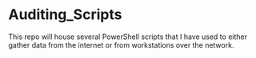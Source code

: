 # Auditing_Scripts
This repo will house several PowerShell scripts that I have used to either gather data from the internet or from workstations over the network.  